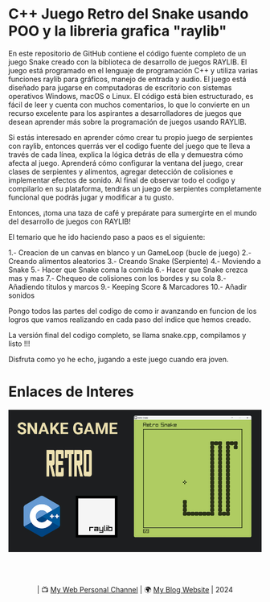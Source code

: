 # C++ Juego Retro del Snake usando POO y la libreria grafica "raylib"

En este repositorio de GitHub contiene el código fuente completo de un juego Snake creado con la biblioteca de desarrollo de juegos RAYLIB. El juego está programado en el lenguaje de programación C++ y utiliza varias funciones raylib para gráficos, manejo de entrada y audio. El juego está diseñado para jugarse en computadoras de escritorio con sistemas operativos Windows, macOS o Linux. El código está bien estructurado, es fácil de leer y cuenta con muchos comentarios, lo que lo convierte en un recurso excelente para los aspirantes a desarrolladores de juegos que desean aprender más sobre la programación de juegos usando RAYLIB.

Si estás interesado en aprender cómo crear tu propio juego de serpientes con raylib, entonces querrás ver el codigo fuente del juego que te lleva a través de cada línea, explica la lógica detrás de ella y demuestra cómo afecta al juego. Aprenderá cómo configurar la ventana del juego, crear clases de serpientes y alimentos, agregar detección de colisiones e implementar efectos de sonido. Al final de observar todo el codigo y compilarlo en su plataforma, tendrás un juego de serpientes completamente funcional que podrás jugar y modificar a tu gusto.

Entonces, ¡toma una taza de café y prepárate para sumergirte en el mundo del desarrollo de juegos con RAYLIB!

El temario que he ido haciendo paso a paos es el siguiente:

 1.- Creacion de un canvas en blanco y un GameLoop (bucle de juego)
 2.- Creando alimentos aleatorios
 3.- Creando Snake (Serpiente)
 4.- Moviendo a Snake
 5.- Hacer que Snake coma la comida
 6.- Hacer que Snake crezca mas y mas
 7.- Chequeo de colisiones con los bordes y su cola
 8.- Añadiendo titulos y marcos
 9.- Keeping Score & Marcadores
10.- Añadir sonidos

Pongo todos las partes del codigo de como ir avanzando en funcion de los logros que vamos realizando en cada paso del indice que hemos creado.

La versión final del codigo completo, se llama snake.cpp, compilamos y listo !!!

Disfruta como yo he echo, jugando a este juego cuando era joven.

# Enlaces de Interes

<p align="center">
  <img src="preview.png" alt="" width="960">
</p>

<p align="center">

</p>

<br>
<br>
<p align="center">
| 📺 <a href="https://nvaron.biz.x10">My Web Personal Channel</a>
| 🌍 <a href="http://nvarona.biz.x10/blog">My Blog Website</a> | 2024<br>
</p>
